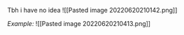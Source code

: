 Tbh i have no idea
![[Pasted image 20220620210142.png]]

*Example:*
![[Pasted image 20220620210413.png]]